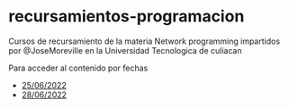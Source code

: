 # recursamientos-programacion
Cursos de recursamiento de la materia Network programming impartidos por @JoseMoreville en la Universidad Tecnologica de culiacan

Para acceder al contenido por fechas

<ul>
  <li><a href="https://github.com/JoseMoreville/recursamientos-programacion/tree/Clase-25/06/2022">25/06/2022</a></li>  
  <li><a href="  https://github.com/JoseMoreville/recursamientos-programacion/tree/Clase-28/06/2022">28/06/2022</a></li>  
</ul>
